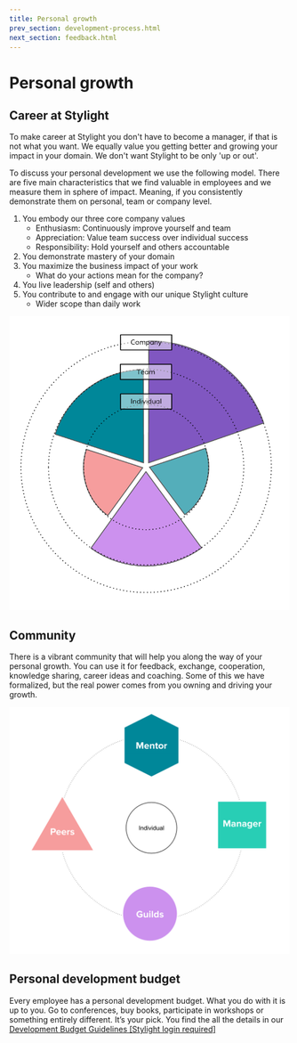 ```yaml
---
title: Personal growth
prev_section: development-process.html
next_section: feedback.html
---
```


# Personal growth

## Career at Stylight

To make career at Stylight you don't have to become a manager, if that is not what you want. We equally value you getting better and growing your impact in your domain. We don't want Stylight to be only 'up or out'.

To discuss your personal development we use the following model. There are five main characteristics that we find valuable in employees and we measure them in sphere of impact. Meaning, if you consistently demonstrate them on personal, team or company level.

1. You embody our three core company values
   * Enthusiasm: Continuously improve yourself and team
   * Appreciation: Value team success over individual success
   * Responsibility: Hold yourself and others accountable
2. You demonstrate mastery of your domain
3. You maximize the business impact of your work
   * What do your actions mean for the company?
4. You live leadership (self and others)
5. You contribute to and engage with our unique Stylight culture
   * Wider scope than daily work

![Growth diagram](../assets/growthDiagram.png)


## Community

There is a vibrant community that will help you along the way of your personal growth. You can use it for feedback, exchange, cooperation, knowledge sharing, career ideas and coaching. Some of this we have formalized, but the real power comes from you owning and driving your growth.

![Growth community](../assets/growthCommunity.png)


## Personal development budget

Every employee has a personal development budget. What you do with it is up to you. Go to conferences, buy books, participate in workshops or something entirely different. It’s your pick. You find the all the details in our [Development Budget Guidelines [Stylight login required]](https://docs.google.com/document/d/1yB6Ahp-iW8YsKSETBSXsO_wEw7skE4_weLBJPoI6kXs)
